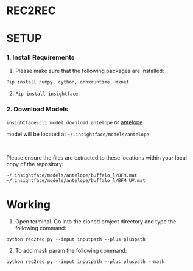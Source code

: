 # REC2REC


# SETUP
### 1. Install Requirements

1. Please make sure that the following packages are installed:

```
Pip install numpy, cython, onnxruntime, mxnet 
```
  
2. ```Pip install insightface```


### 2. Download Models
  ```insightface-cli model.download antelope```
  or [antelope](https://onedrive.live.com/?authkey=%21ADJ0aAOSsc90neY&cid=4A83B6B633B029CC&id=4A83B6B633B029CC%215837&parId=4A83B6B633B029CC%215834&action=locate)
  
  model will be located at ```~/.insightface/models/antelope```
  
  <br>
  
  Please ensure the files are extracted to these locations within your local copy of the repository:
  ```
  ~/.insightface/models/antelope/buffalo_l/BFM.mat
  ~/.insightface/models/antelope/buffalo_l/BFM_UV.mat
  ```

# Working

1. Open terminal. Go into the cloned project directory and type the following command:
```
python rec2rec.py --input inputpath --plus pluspath
```

2. To add mask param the following command:
```
python rec2rec.py --input inputpath --plus pluspath --mask
```
